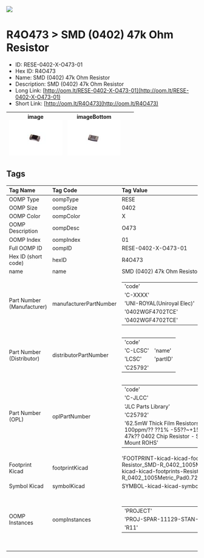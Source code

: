 


  
![][im]
# R4O473 > SMD (0402) 47k Ohm Resistor

- ID: RESE-0402-X-O473-01
- Hex ID: R4O473
- Name: SMD (0402) 47k Ohm Resistor
- Description: SMD (0402) 47k Ohm Resistor
- Long Link: [http://oom.lt/RESE-0402-X-O473-01](http://oom.lt/RESE-0402-X-O473-01)
- Short Link: [http://oom.lt/R4O473](http://oom.lt/R4O473)
  

|image<br>[![](https://raw.githubusercontent.com/oomlout/oomlout_OOMP_parts_V2/main/RESE/0402/X/O473/01/image_140.jpg)](https://github.com/oomlout/oomlout_OOMP_parts_V2/tree/main/RESE/0402/X/O473/01/image.jpg)|imageBottom<br>[![](https://raw.githubusercontent.com/oomlout/oomlout_OOMP_parts_V2/main/RESE/0402/X/O473/01/image_BOTTOM_140.jpg)](https://github.com/oomlout/oomlout_OOMP_parts_V2/tree/main/RESE/0402/X/O473/01/image_BOTTOM.jpg)|||
| :---: | :---: | :---: | :---: |

## Tags
  

|Tag Name|Tag Code|Tag Value|
| :--- | :--- | :--- |
|OOMP Type|oompType|RESE|
|OOMP Size|oompSize|0402|
|OOMP Color|oompColor|X|
|OOMP Description|oompDesc|O473|
|OOMP Index|oompIndex|01|
|Full OOMP ID|oompID|RESE-0402-X-O473-01|
|Hex ID (short code)|hexID|R4O473|
|name|name|SMD (0402) 47k Ohm Resistor|
|Part Number (Manufacturer)|manufacturerPartNumber|<table><tr><td>'code'</td></tr><tr><td> 'C-XXXX'</td><td> 'name'</td></tr><tr><td> 'UNI-ROYAL(Uniroyal Elec)'</td><td> 'partID'</td></tr><tr><td> '0402WGF4702TCE'</td><td> 'partName'</td></tr><tr><td> '0402WGF4702TCE'</td></tr></table>|
|Part Number (Distributor)|distributorPartNumber|<table><tr><td>'code'</td></tr><tr><td> 'C-LCSC'</td><td> 'name'</td></tr><tr><td> 'LCSC'</td><td> 'partID'</td></tr><tr><td> 'C25792'</td></tr></table>|
|Part Number (OPL)|oplPartNumber|<table><tr><td>'code'</td></tr><tr><td> 'C-JLCC'</td><td> 'name'</td></tr><tr><td> 'JLC Parts Library'</td><td> 'partID'</td></tr><tr><td> 'C25792'</td><td> 'partName'</td></tr><tr><td> '62.5mW Thick Film Resistors 50V ??100ppm/?? ??1% -55??~+155?? 47k?? 0402  Chip Resistor - Surface Mount ROHS'</td></tr></table>|
|Footprint Kicad|footprintKicad|'FOOTPRINT-kicad-kicad-footprints-Resistor_SMD-R_0402_1005Metric', 'FOOTPRINT-kicad-kicad-footprints-Resistor_SMD-R_0402_1005Metric_Pad0.72x0.64mm_HandSolder'|
|Symbol Kicad|symbolKicad|SYMBOL-kicad-kicad-symbols-Device-R|
|OOMP Instances|oompInstances|<table><tr><td>'PROJECT'</td></tr><tr><td> 'PROJ-SPAR-11129-STAN-01'</td><td> 'ID'</td></tr><tr><td> 'R11'</td></tr></table></td><td> <table><tr><td>'PROJECT'</td></tr><tr><td> 'PROJ-SPAR-11129-STAN-01'</td><td> 'ID'</td></tr><tr><td> 'R12'</td></tr></table></td><td> <table><tr><td>'PROJECT'</td></tr><tr><td> 'PROJ-SPAR-19013-STAN-01'</td><td> 'ID'</td></tr><tr><td> 'R1'</td></tr></table></td><td> <table><tr><td>'PROJECT'</td></tr><tr><td> 'PROJ-SPAR-19013-STAN-01'</td><td> 'ID'</td></tr><tr><td> 'R2'</td></tr></table></td><td> <table><tr><td>'PROJECT'</td></tr><tr><td> 'PROJ-SPAR-19013-STAN-01'</td><td> 'ID'</td></tr><tr><td> 'R6'</td></tr></table></td><td> <table><tr><td>'PROJECT'</td></tr><tr><td> 'PROJ-SPAR-19013-STAN-01'</td><td> 'ID'</td></tr><tr><td> 'R7'</td></tr></table></td><td> <table><tr><td>'PROJECT'</td></tr><tr><td> 'PROJ-SPAR-8883-STAN-01'</td><td> 'ID'</td></tr><tr><td> 'R1'</td></tr></table>|
||||



[im]: RESE/0402/X/O473/01/image_450.jpg
